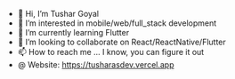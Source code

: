 - 👋 Hi, I’m Tushar Goyal
- 👀 I’m interested in mobile/web/full_stack development
- 🌱 I’m currently learning Flutter
- 💞️ I’m looking to collaborate on React/ReactNative/Flutter
- 📫 How to reach me ... I know, you can figure it out
- @ Website: https://tusharasdev.vercel.app

<!---
tushargoyalofficial/tushargoyalofficial is a ✨ special ✨ repository because its `README.md` (this file) appears on your GitHub profile.
You can click the Preview link to take a look at your changes.
--->
